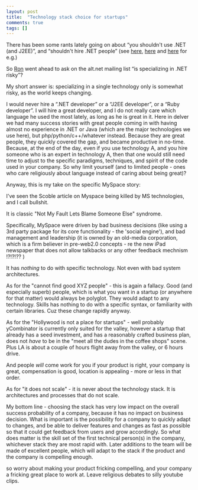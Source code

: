 ```yaml
---
layout: post
title:  "Technology stack choice for startups"
comments: true
tags: []
---
```



There has been some rants lately going on about “you shouldn't use .NET (and J2EE)”, and “shouldn't hire .NET people” (see [here](http://highscalability.com/blog/2011/3/25/did-the-microsoft-stack-kill-myspace.html), [here](http://developers.slashdot.org/story/11/03/26/2117249/Expensify-CEO-On-Why-We-Wont-Hirenobr-wbrnobrNET-Developers) and [here](http://www.quora.com/Is-there-any-quantified-proof-that-NET-or-others-Microsoft-technologies-are-not-good-for-web-startups) for e.g.)

So [Ron](http://ripper234.com/) went ahead to ask on the alt.net mailing list “is specializing in .NET risky”?

My short answer is: specializing in a single technology only is somewhat risky, as the world keeps changing. 


I would never hire a “.NET developer” or a “J2EE developer”, or a “Ruby developer”. I will hire a great developer, and I do not really care which language he used the most lately, as long as he is great in it. Here in delver we had many success stories with great people coming in with having almost no experience in .NET or Java (which are the major technologies we use here), but php/python/c++/whatever instead. Because they are great people, they quickly covered the gap, and became productive in no-time.
Because, at the end of the day, even if you use technology A, and you hire someone who is an expert in technology A, then that one would still need time to adjust to the specific paradigms, techniques, and spirit of the code used in your company. So why limit yourself (and to limited people - ones who care religiously about language instead of caring about being great)?

Anyway, this is my take on the specific MySpace story:

I've seen the Scoble article on Myspace being killed by MS technologies, and I call bullshit.

It is classic "Not My Fault Lets Blame Someone Else" syndrome.

Specifically, MySpace were driven by bad business decisions (like using a 3rd party package for its core functionality - the 'social engine'), and bad management and leadership (it is owned by an old-media corporation, which is a firm believer in pre-web2.0 concepts - re the new iPad newspaper that does not allow talkbacks or any other feedback mechnism !?!?!?? )

It has *nothing* to do with specific technology. Not even with bad system architectures.

As for the "cannot find good XYZ people" - this is again a fallacy. Good (and especially superb) people, which is what you want in a startup (or anywhere for that matter) would always be polyglot. They would adapt to any technology. Skills has nothing to do with a specific syntax, or familiarity with certain libraries. Cuz these change rapidly anyway.

As for the "Hollywood is not a place for startups" - well probably yCombinator is currently only suited for the valley, however a startup that already has a seed investment, and has a reasonably crafted business plan, does not *have* to be in the "meet all the dudes in the coffee shops" scene. Plus LA is about a couple of hours flight away from the valley, or 6 hours drive.

And people *will* come work for you if your product is right, your company is great, compensation is good, location is appealing - more or less in that order.

As for "it does not scale" - it is never about the technology stack. It is architectures and processes that do not scale.


My bottom line - choosing the stack has very low impact on the overall success probability of a company, because it has no impact on business decision. What is important is the possibility for a company to quickly adapt to changes, and be able to deliver features and changes as fast as possible so that it could get feedback from users and grow accordingly. 
So what does matter is the skill set of the first technical person(s) in the company, whichever stack they are most rapid with. Later additions to the team will be made of excellent people, which will adapt to the stack if the product and the company is compelling enough.

so worry about making your product fricking compelling, and your company a fricking great place to work at. Leave religious debates to silly youtube clips.

